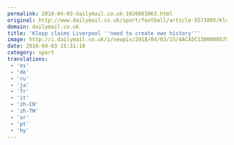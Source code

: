 ```yaml
---
permalink: 2018-04-03-dailymail.co.uk-1026663863.html
original: http://www.dailymail.co.uk/sport/football/article-5573895/Klopp-claims-Liverpool-need-proud-history-need-create-history.html?ITO=1490&ns_mchannel=rss&ns_campaign=1490
domain: dailymail.co.uk
title: 'Klopp claims Liverpool ''need to create own history'''
image: http://i.dailymail.co.uk/i/newpix/2018/04/03/15/4ACA5C1300000578-0-image-a-49_1522766666748.jpg
date: 2018-04-03 15:31:18
category: sport
translations: 
 - 'es'
 - 'de'
 - 'ru'
 - 'ja'
 - 'fr'
 - 'it'
 - 'zh-CN'
 - 'zh-TW'
 - 'ar'
 - 'pt'
 - 'hy'
---
```


